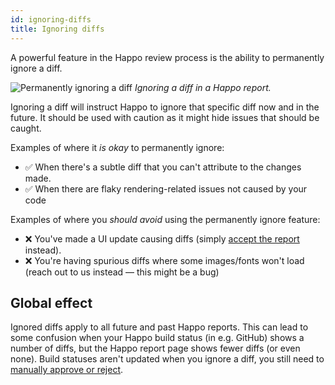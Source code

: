 ```yaml
---
id: ignoring-diffs
title: Ignoring diffs
---
```


A powerful feature in the Happo review process is the ability to permanently
ignore a diff.

![Permanently ignoring a diff](/img/happo-ignoring-diffs.gif) _Ignoring a diff
in a Happo report._

Ignoring a diff will instruct Happo to ignore that specific diff now and in the
future. It should be used with caution as it might hide issues that should be
caught.

Examples of where it _is okay_ to permanently ignore:

- ✅ When there's a subtle diff that you can't attribute to the changes made.
- ✅ When there are flaky rendering-related issues not caused by your code

Examples of where you _should avoid_ using the permanently ignore feature:

- ❌ You've made a UI update causing diffs (simply
  [accept the report](reviewing-diffs.md#acceptingrejecting-a-report) instead).
- ❌ You're having spurious diffs where some images/fonts won't load (reach out
  to us instead — this might be a bug)

## Global effect

Ignored diffs apply to all future and past Happo reports. This can lead to some
confusion when your Happo build status (in e.g. GitHub) shows a number of diffs,
but the Happo report page shows fewer diffs (or even none). Build statuses
aren't updated when you ignore a diff, you still need to
[manually approve or reject](reviewing-diffs.md).
